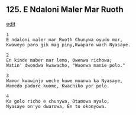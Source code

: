 
## 125.  E Ndaloni Maler Mar Ruoth
[edit](https://docs.google.com/document/d/1eFw2Z_Yxv8SCV0bGKtsGC_rLhindsBNZ/edit?mode=html)



    1
    E ndaloni maler mar Ruoth Chunywa oyudo mor,
    Kwaweyo paro gik mag piny,Kwaparo wach Nyasaye.

    2
    En kinde maber mar lemo, Owenwa richowa;
    Watin' dwondwa kwawacho, "Wuonwa manie polo."

    3
    Wamor kwawinjo weche kuwe moanwa ka Nyasaye,
    Wamedo padore kuome, Kwachiko yor polo.

    4
    Ka golo richo e chunywa, Otamowa nyalo,
    Nyasaye on'yo dwarowa, En to okonyowa.

